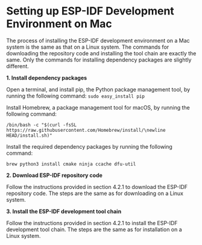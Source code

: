 # Setting up ESP-IDF Development Environment on Mac
The process of installing the ESP-IDF development environment on a Mac
system is the same as that on a Linux system. The commands for
downloading the repository code and installing the tool chain are
exactly the same. Only the commands for installing dependency packages
are slightly different.

**1. Install dependency packages**

Open a terminal, and install pip, the Python package management tool, by
running the following command:
`sudo easy_install pip`

Install Homebrew, a package management tool for macOS, by running the
following command:

    /bin/bash -c "$(curl -fsSL https://raw.githubusercontent.com/Homebrew/install/\newline HEAD/install.sh)"

Install the required dependency packages by running the following
command:

    brew python3 install cmake ninja ccache dfu-util

**2. Download ESP-IDF repository code**

Follow the instructions provided in section 4.2.1 to download the
ESP-IDF repository code. The steps are the same as for downloading on a
Linux system.

**3. Install the ESP-IDF development tool chain**

Follow the instructions provided in section 4.2.1 to install the ESP-IDF
development tool chain. The steps are the same as for installation on a
Linux system.
